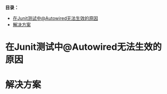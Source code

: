 **目录：**
- [在Junit测试中@Autowired无法生效的原因](#在junit测试中autowired无法生效的原因)
- [解决方案](#解决方案)


# 在Junit测试中@Autowired无法生效的原因


# 解决方案
